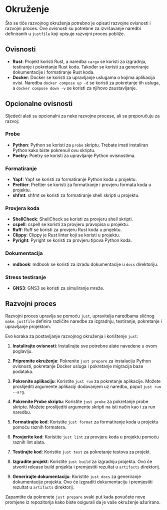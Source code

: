 # Okruženje

Što se tiče razvojnog okruženja potrebno je opisati razvojne ovisnosti i
razvojni proces. Ove ovisnosti su potrebne za izvršavanje naredbi definiranih u
`justfile` koji opisuje razvojni proces pobliže.

## Ovisnosti

- **Rust**: Projekt koristi Rust, a naredba `cargo` se koristi za izgradnju,
  testiranje i pokretanje Rust koda. Također se koristi za generiranje
  dokumentacije i formatiranje Rust koda.
- **Docker**: Docker se koristi za upravljanje uslugama o kojima aplikacija
  ovisi. Naredba `docker compose up -d` se koristi za pokretanje tih usluga, a
  `docker compose down -v` se koristi za njihovo zaustavljanje.

## Opcionalne ovisnosti

Sljedeći alati su opcionalni za neke razvojne procese, ali se preporučuju za
razvoj:

### Probe

- **Python**: Python se koristi za `probe` skriptu. Trebate imati instaliran
  Python kako biste pokrenuli ovu skriptu.
- **Poetry**: Poetry se koristi za upravljanje Python ovisnostima.

### Formatiranje

- **Yapf**: Yapf se koristi za formatiranje Python koda u projektu.
- **Prettier**: Prettier se koristi za formatiranje i provjeru formata koda u
  projektu.
- **shfmt**: shfmt se koristi za formatiranje shell skripti u projektu.

### Provjera koda

- **ShellCheck**: ShellCheck se koristi za provjeru shell skripti.
- **cspell**: cspell se koristi za provjeru pravopisa u projektu.
- **Ruff**: Ruff se koristi za provjeru Rust koda u projektu.
- **Clippy**: Clippy je Rust linter koji se koristi u projektu.
- **Pyright**: Pyright se koristi za provjeru tipova Python koda.

### Dokumentacija

- **mdbook**: mdbook se koristi za izradu dokumentacije u `docs` direktoriju.

### Stress testiranje

- **GNS3**: GNS3 se koristi za simuliranje mreže.

## Razvojni proces

Razvojni proces upravlja se pomoću `just`, upravitelja naredbama sličnog `make`.
`justfile` definira različite naredbe za izgradnju, testiranje, pokretanje i
upravljanje projektom.

Evo koraka za postavljanje razvojnog okruženja i korištenje `just`:

1. **Instalirajte ovisnosti**: Instalirajte sve potrebne alate navedene u ovom
   poglavlju.

2. **Pripremite okruženje**: Pokrenite `just prepare` za instalaciju Python
   ovisnosti, pokretanje Docker usluga i pokretanje migracija baze podataka.

3. **Pokrenite aplikaciju**: Koristite `just run` za pokretanje aplikacije.
   Možete proslijediti argumente aplikaciji dodavanjem uz naredbu, poput
   `just run --arg`.

4. **Pokrenite Probe skriptu**: Koristite `just probe` za pokretanje probe
   skripte. Možete proslijediti argumente skripti na isti način kao i za run
   naredbu.

5. **Formatirajte kod**: Koristite `just format` za formatiranje koda u projektu
   pomoću raznih formatera.

6. **Provjerite kod**: Koristite `just lint` za provjeru koda u projektu pomoću
   raznih lint alata.

7. **Testirajte kod**: Koristite `just test` za pokretanje testova za projekt.

8. **Izgradite projekt**: Koristite `just build` za izgradnju projekta. Ovo će
   stvoriti release build projekta i premjestiti rezultat u `artifacts`
   direktorij.

9. **Generirajte dokumentaciju**: Koristite `just docs` za generiranje
   dokumentacije projekta. Ovo će izgraditi dokumentaciju i premjestiti rezultat
   u `artifacts` direktorij.

Zapamtite da pokrenete `just prepare` svaki put kada povučete nove promjene iz
repozitorija kako biste osigurali da je vaše okruženje ažurirano.
